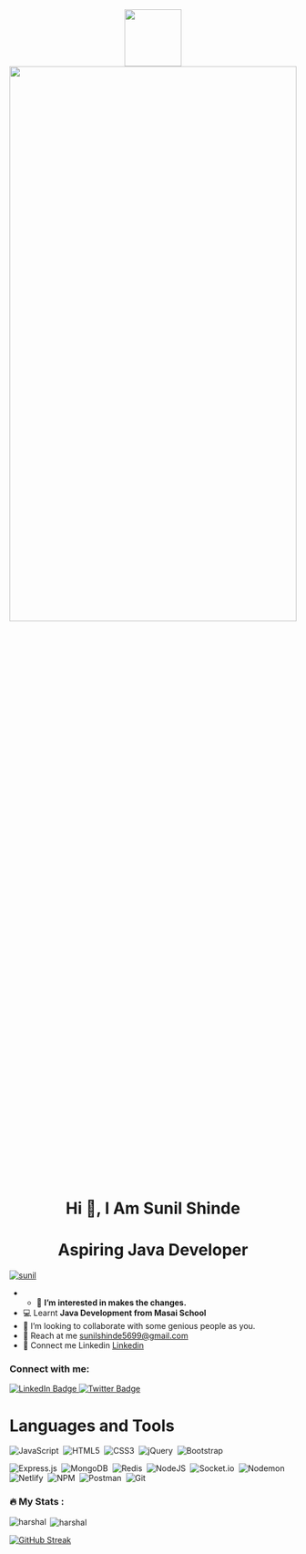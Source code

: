 <!-- # 8309h -->

<div id="header" align="center">
  <img src="https://media.giphy.com/media/M9gbBd9nbDrOTu1Mqx/giphy.gif" width="100"/>
</div>

<img src="https://camo.githubusercontent.com/17ad49f3db1f01d928836707c11d14a723183877e2c221fe8abd8ed74707e82b/68747470733a2f2f77616e646572696e2e6465762f77702d636f6e74656e742f75706c6f6164732f323031392f31322f63726f702d302d302d313137302d3339302d302d61626f75742d636f7665722e706e67" width="100%" height="50%">

<h1 align="center">Hi 👋, I Am Sunil Shinde </h1>
<!-- <h3 align="center">A Passionate Java Developer from India</h3> -->
<h1 align="center">Aspiring Java Developer</h1>


<!-- <p align="left"> <img src="https://komarev.com/ghpvc/?username=8309h&label=Profile%20views&color=0e75b6&style=flat" alt="8309h" />
<div align="center"><a href="https://git.io/typing-svg"><img src="https://readme-typing-svg.demolab.com?font=Fira+Code&weight=500&size=25&duration=2000&pause=1000&color=0FE6F7&center=true&width=550&lines=Aspring+Java+Developer" alt="Typing SVG" /></a>//
</div></p> -->

<p> <a href="https://github.com/ryo-ma/github-profile-trophy"><img src="https://github-profile-trophy.vercel.app/?username=sunilshinde1319" alt="sunil" /></a></p>

- - 👀 <b>I’m interested in makes the changes.</b>
- 💻 Learnt <b>Java Development from Masai School</b>
- 🤝 I’m looking to collaborate with some genious people as you.
- 💌 Reach at me sunilshinde5699@gmail.com
- 🔗 Connect me Linkedin <a target=_blank href="https://www.linkedin.com/in/sunil-shinde-3a3072217/">Linkedin</a>
<!--
- 🔗 Know more about me  <a target=_blank href="https://drive.google.com/file/d/1zaKV0PMn3Zf79WhEMjPloyIMbvaWn_6R/view?usp=share_link" >Resume</a>
- 🔗 My Portfolio <a target ="_blank" href = "https://8309harshalwagh.netlify.app/">Click Here</a>
-->

<h3 align="left">Connect with me:</h3>
<div id="badges">
  <a href="https://www.linkedin.com/in/WaghHarshal/">
    <img src="https://img.shields.io/badge/LinkedIn-blue?style=for-the-badge&logo=linkedin&logoColor=white" alt="LinkedIn Badge"/>
  </a>
   <a href="https://drive.google.com/file/d/1zaKV0PMn3Zf79WhEMjPloyIMbvaWn_6R/view?usp=sharing">
    <img src="https://img.shields.io/badge/Resume-blue?style=for-the-badge&logo=Resume&logoColor=white" alt="Twitter Badge"/>
  </a>
<!--   <a href="https://www.instagram.com/harshal_k_wagh/">
    <img src="https://img.shields.io/badge/Instagram-ff69b4?style=for-the-badge&logo=instagram&logoColor=white" alt="insta Badge"/>
  </a> -->
 
</div>
 <img src="https://komarev.com/ghpvc/?username=8309h&style=flat-square&color=blue" alt=""/>

<h1> Languages and Tools </h1>
<!-- <img src="https://skillicons.dev/icons?i=javascript,netlify,vscode,html,css,git,github,codepen,nodejs,express,mongodb,postman,replit"/> -->

<div>
<!--   *Frontend:* -->


![JavaScript](https://img.shields.io/badge/javascript-%23323330.svg?style=for-the-badge&logo=javascript&logoColor=%23F7DF1E)&nbsp;
![HTML5](https://img.shields.io/badge/html5-%23E34F26.svg?style=for-the-badge&logo=html5&logoColor=white)&nbsp;
![CSS3](https://img.shields.io/badge/css3-%231572B6.svg?style=for-the-badge&logo=css3&logoColor=white)&nbsp;
![jQuery](https://img.shields.io/badge/jquery-%230769AD.svg?style=for-the-badge&logo=jquery&logoColor=white)&nbsp;
![Bootstrap](https://img.shields.io/badge/bootstrap-%23563D7C.svg?style=for-the-badge&logo=bootstrap&logoColor=white)&nbsp;


<!-- *Backend:* -->
  
  
  
![Express.js](https://img.shields.io/badge/express.js-%23404d59.svg?style=for-the-badge&logo=express&logoColor=%2361DAFB)&nbsp;
![MongoDB](https://img.shields.io/badge/MongoDB-%234ea94b.svg?style=for-the-badge&logo=mongodb&logoColor=white)&nbsp;
![Redis](https://img.shields.io/badge/redis-%23DD0031.svg?style=for-the-badge&logo=redis&logoColor=white)&nbsp;
![NodeJS](https://img.shields.io/badge/node.js-6DA55F?style=for-the-badge&logo=node.js&logoColor=white)&nbsp;
![Socket.io](https://img.shields.io/badge/Socket.io-black?style=for-the-badge&logo=socket.io&badgeColor=010101)&nbsp;
![Nodemon](https://img.shields.io/badge/NODEMON-%23323330.svg?style=for-the-badge&logo=nodemon&logoColor=%BBDEAD)&nbsp;
![Netlify](https://img.shields.io/badge/netlify-%23000000.svg?style=for-the-badge&logo=netlify&logoColor=#00C7B7)&nbsp;
![NPM](https://img.shields.io/badge/NPM-%23CB3837.svg?style=for-the-badge&logo=npm&logoColor=white)&nbsp;
![Postman](https://img.shields.io/badge/Postman-FF6C37?style=for-the-badge&logo=postman&logoColor=white)&nbsp;
![Git](https://img.shields.io/badge/git-%23F05033.svg?style=for-the-badge&logo=git&logoColor=white)&nbsp;
&nbsp;
</div>


### :fire: My Stats :

<p><img align="left" src="https://github-readme-stats.vercel.app/api/top-langs?username=8309h&show_icons=true&locale=en&layout=compact&theme=dark&background=000000" alt="harshal" /></p>

<p>&nbsp;<img align="center" src="https://github-readme-stats.vercel.app/api?username=8309h&show_icons=true&locale=en&theme=dark&background=000000" alt="harshal" /></p>



[![GitHub Streak](https://github-readme-streak-stats.herokuapp.com?user=8309h&theme=dark&background=000000)](https://git.io/streak-stats)
<br>
